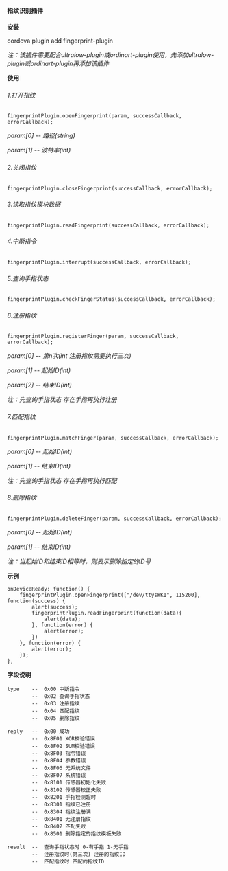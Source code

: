 #### 指纹识别插件

**安装**

cordova plugin add fingerprint-plugin

*注：该插件需要配合ultralow-plugin或ordinart-plugin使用，先添加ultralow-plugin或ordinart-plugin再添加该插件*

**使用**

###### 1.打开指纹

`fingerprintPlugin.openFingerprint(param, successCallback, errorCallback);`

*param[0]	--	路径(string)*

*param[1]	--	波特率(int)*

###### 2.关闭指纹

`fingerprintPlugin.closeFingerprint(successCallback, errorCallback);`

###### 3.读取指纹模块数据

`fingerprintPlugin.readFingerprint(successCallback, errorCallback);`

###### 4.中断指令

`fingerprintPlugin.interrupt(successCallback, errorCallback);`

###### 5.查询手指状态

`fingerprintPlugin.checkFingerStatus(successCallback, errorCallback);`

###### 6.注册指纹

`fingerprintPlugin.registerFinger(param, successCallback, errorCallback);`

*param[0]	--	第n次(int 注册指纹需要执行三次)*

*param[1]	--	起始ID(int)*

*param[2]	--	结束ID(int)*

*注：先查询手指状态 存在手指再执行注册*

###### 7.匹配指纹

`fingerprintPlugin.matchFinger(param, successCallback, errorCallback);`

*param[0]	--	起始ID(int)*

*param[1]	--	结束ID(int)*

*注：先查询手指状态 存在手指再执行匹配*

###### 8.删除指纹

`fingerprintPlugin.deleteFinger(param, successCallback, errorCallback);`

*param[0]	--	起始ID(int)*

*param[1]	--	结束ID(int)*

*注：当起始ID和结束ID相等时，则表示删除指定的ID号*

**示例**

```
onDeviceReady: function() {
    fingerprintPlugin.openFingerprint(["/dev/ttysWK1", 115200], function(success) {
        alert(success);
        fingerprintPlugin.readFingerprint(function(data){
            alert(data);
        }, function(error) {
            alert(error);
        })
    }, function(error) {
        alert(error);
    });
},
```

**字段说明**

```
type	--	0x00 中断指令
		--	0x02 查询手指状态
		--	0x03 注册指纹
		--	0x04 匹配指纹
		--	0x05 删除指纹
		
reply	--	0x00 成功
		--	0x8F01 XOR校验错误
		--	0x8F02 SUM校验错误
		--	0x8F03 指令错误
		--	0x8F04 参数错误
		--	0x8F06 无系统文件
		--	0x8F07 系统错误
		--	0x8101 传感器初始化失败
		--	0x8102 传感器校正失败
		--	0x8201 手指检测超时
		--	0x8301 指纹已注册
		--	0x8304 指纹注册满
		--	0x8401 无注册指纹
		--	0x8402 匹配失败
		--	0x8501 删除指定的指纹模板失败
		
result	--	查询手指状态时 0-有手指 1-无手指
		--	注册指纹时(第三次) 注册的指纹ID
		--	匹配指纹时 匹配的指纹ID
```

